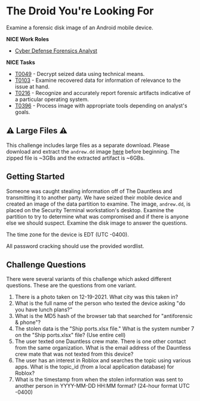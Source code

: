 # The Droid You're Looking For

Examine a forensic disk image of an Android mobile device.

**NICE Work Roles**

- [Cyber Defense Forensics Analyst](https://niccs.cisa.gov/workforce-development/nice-framework)

**NICE Tasks**

- [T0049](https://niccs.cisa.gov/workforce-development/nice-framework) - Decrypt seized data using technical means.
- [T0103](https://niccs.cisa.gov/workforce-development/nice-framework) - Examine recovered data for information of relevance to the issue at hand.
- [T0216](https://niccs.cisa.gov/workforce-development/nice-framework) - Recognize and accurately report forensic artifacts indicative of a particular operating system.
- [T0396](https://niccs.cisa.gov/workforce-development/nice-framework) - Process image with appropriate tools depending on analyst's goals.

 ## ⚠️ Large Files ⚠️
 
 This challenge includes large files as a separate download. Please download and extract the `andrew.dd` image [here](https://presidentscup.cisa.gov/files/pc4/individuala-round1-the-droid-youre-looking-for-largefiles.zip) before beginning. The zipped file is ~3GBs and the extracted artifact is ~6GBs.

## Getting Started

Someone was caught stealing information off of The Dauntless and transmitting it to another party.  We have seized their mobile device and created an image of the data partition to examine.  The image, `andrew.dd`, is placed on the Security Terminal workstation's desktop.  Examine the partition to try to determine what was compromised and if there is anyone else we should suspect. Examine the disk image to answer the questions.  

The time zone for the device is EDT (UTC -0400).

All password cracking should use the provided wordlist.


## Challenge Questions

There were several variants of this challenge which asked different questions. These are the questions from one variant. 

1. There is a photo taken on 12-19-2021.  What city was this taken in?
2. What is the full name of the person who texted the device asking "do you have lunch plans?"
3. What is the MD5 hash of the browser tab that searched for "antiforensic & phone"?
4. The stolen data is the "Ship ports.xlsx file."  What is the system number 7 on the "Ship ports.xlsx" file? (Use entire cell)
5. The user texted one Dauntless crew mate.  There is one other contact from the same organization. What is the email address of the Dauntless crew mate that was not texted from this device?
6. The user has an interest in Roblox and searches the topic using various apps. What is the topic_id (from a local application database) for Roblox?
7. What is the timestamp from when the stolen information was sent to another person in YYYY-MM-DD HH:MM format? (24-hour format UTC -0400)
